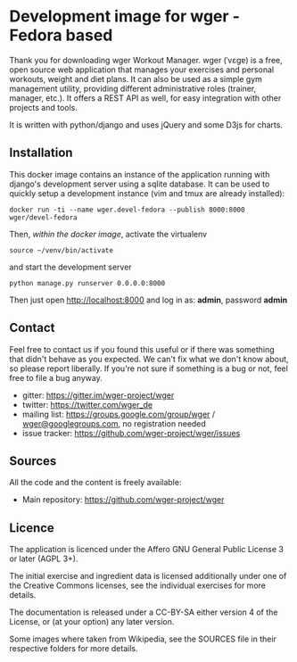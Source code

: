 Development image for wger - Fedora based
=========================================
Thank you for downloading wger Workout Manager. wger (ˈvɛɡɐ) is a free, open
source web application that manages your exercises and personal workouts, weight
and diet plans. It can also be used as a simple gym management utility, providing
different administrative roles (trainer, manager, etc.). It offers a REST API
as well, for easy integration with other projects and tools.

It is written with python/django and uses jQuery and some D3js for charts.

Installation
------------

This docker image contains an instance of the application running with django's
development server using a sqlite database. It can be used to quickly setup a
development instance (vim and tmux are already installed):

```docker run -ti --name wger.devel-fedora --publish 8000:8000 wger/devel-fedora```

Then, *within the docker image*, activate the virtualenv

```source ~/venv/bin/activate```

and start the development server

```python manage.py runserver 0.0.0.0:8000```

Then just open <http://localhost:8000> and log in as: **admin**, password **admin**


Contact
-------

Feel free to contact us if you found this useful or if there was something that
didn't behave as you expected. We can't fix what we don't know about, so please
report liberally. If you're not sure if something is a bug or not, feel free to
file a bug anyway.

* gitter: <https://gitter.im/wger-project/wger>
* twitter: <https://twitter.com/wger_de>
* mailing list: <https://groups.google.com/group/wger> / wger@googlegroups.com, no registration needed
* issue tracker: <https://github.com/wger-project/wger/issues>

Sources
-------

All the code and the content is freely available:

* Main repository: <https://github.com/wger-project/wger>

Licence
-------

The application is licenced under the Affero GNU General Public License 3 or
later (AGPL 3+).

The initial exercise and ingredient data is licensed additionally under one of
the Creative Commons licenses, see the individual exercises for more details.

The documentation is released under a CC-BY-SA either version 4 of the License,
or (at your option) any later version.

Some images where taken from Wikipedia, see the SOURCES file in their respective
folders for more details.
